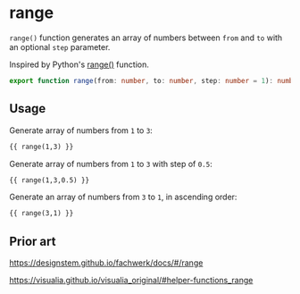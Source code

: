 # range

`range()` function generates an array of numbers between `from` and `to` with an optional `step` parameter.

Inspired by Python's [range()](https://docs.python.org/3/library/stdtypes.html#range) function.

```ts
export function range(from: number, to: number, step: number = 1): number[];
```

## Usage

Generate array of numbers from `1` to `3`:

```md
{{ range(1,3) }}
```

Generate array of numbers from `1` to `3` with step of `0.5`:

```md
{{ range(1,3,0.5) }}
```

Generate an array of numbers from `3` to `1`, in ascending order:

```md
{{ range(3,1) }}
```

## Prior art

https://designstem.github.io/fachwerk/docs/#/range

https://visualia.github.io/visualia_original/#helper-functions_range
